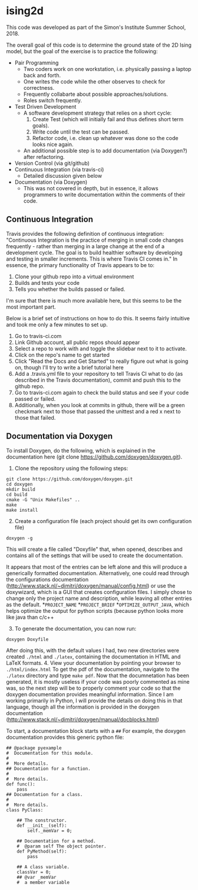# ising2d
This code was developed as part of the Simon's Institute Summer School, 2018.

The overall goal of this code is to determine the ground state of the 2D Ising model, 
but the goal of the exercise is to practice the following:
+ Pair Programming
  + Two coders work on one workstation, i.e. physically passing a laptop back and forth. 
  + One writes the code while the other observes to check for correctness.
  + Frequently collabarte about possible approaches/solutions.
  + Roles switch frequently.
+ Test Driven Development
  + A software development strategy that relies on a short cycle:
    1. Create Test (which will initially fail and thus defines short term goals).
    2. Write code until the test can be passed.
    3. Refactor code, i.e. clean up whatever was done so the code looks nice again.
  + An additional possible step is to add documentation (via Doxygen?) after refactoring. 
+ Version Control (via git/github)
+ Continuous Integration (via travis-ci)
  + Detailed discussion given below
+ Documentation (via Doxygen)
  + This was not covered in depth, but in essence, it allows programmers to write documentation within the comments of their code. 

## Continuous Integration
Travis provides the following definition of continuous integration: "Continuous Integration is the practice of merging in small code changes frequently - rather than merging in a large change at the end of a development cycle. The goal is to build healthier software by developing and testing in smaller increments. This is where Travis CI comes in."
In essence, the primary functionality of Travis appears to be to:
1. Clone your github repo into a virtual environment
2. Builds and tests your code
3. Tells you whether the builds passed or failed.


I'm sure that there is much more available here, but this seems to be the most important part. 

Below is a brief set of instructions on how to do this. It seems fairly intuitive and took me only a few minutes to set up.

1. Go to travis-ci.com
2. Link Github account, all public repos should appear
3. Select a repo to work with and toggle the slidebar next to it to activate. 
4. Click on the repo's name to get started
5. Click "Read the Docs and Get Started" to really figure out what is going on, though I'll try to write a brief tutorial here
6. Add a .travis.yml file to your repository to tell Travis CI what to do (as described in the Travis documentation), commit and push this to the github repo.
7. Go to travis-ci.com again to check the build status and see if your code passed or failed. 
8. Additionally, when you look at commits in github, there will be a green checkmark next to those that passed the unittest and a red x next to those that failed.

## Documentation via Doxygen
To install Doxygen, do the following, which is explained in the documentation here (git clone https://github.com/doxygen/doxygen.git).

1. Clone the repository using the following steps:
```
git clone https://github.com/doxygen/doxygen.git
cd doxygen
mkdir build
cd build
cmake -G "Unix Makefiles" ..
make
make install
```
2. Create a configuration file (each project should get its own configuration file)
```
doxygen -g
```
   This will create a file called "Doxyfile" that, when opened, describes and contains all of the settings that will be used to create the documentation.
  
   It appears that most of the entries can be left alone and this will produce a generically formatted documentation.
   Alternatively, one could read through the configurations documentation (http://www.stack.nl/~dimitri/doxygen/manual/config.html)
   or use the doxywizard, which is a GUI that creates configuration files. 
   I simply chose to change only the project name and description, while leaving all other entries as the default. 
     *`PROJECT_NAME`
     *`PROJECT_BRIEF`
     *`OPTIMIZE_OUTPUT_JAVA`, which helps optimize the output for python scripts (because python looks more like java than c/c++

3. To generate the documentation, you can now run:
```
doxygen Doxyfile
```
   After doing this, with the default values I had, two new directories were created `./html` and `./latex`, containing the documentation in HTML and LaTeX formats.
4. View your documentation by pointing your browser to `./html/index.html`
   To get the pdf of the documentation, navigate to the `./latex` directory and type `make pdf`. 
Now that the documnetation has been generated, it is mostly useless if your code was poorly commented as mine was,
so the next step will be to properly comment your code so that the doxygen documentation provides meaningful information.
Since I am working primarily in Python, I will provide the details on doing this in that language, though all the information is provided in the doxygen documentation (http://www.stack.nl/~dimitri/doxygen/manual/docblocks.html)

To start, a documentation block starts with a `##` 
For example, the doxygen documentation provides this generic python file:
```
## @package pyexample
#  Documentation for this module.
#
#  More details.
## Documentation for a function.
#
#  More details.
def func():
    pass
## Documentation for a class.
#
#  More details.
class PyClass:
   
    ## The constructor.
    def __init__(self):
        self._memVar = 0;
   
    ## Documentation for a method.
    #  @param self The object pointer.
    def PyMethod(self):
        pass
     
    ## A class variable.
    classVar = 0;
    ## @var _memVar
    #  a member variable
```

